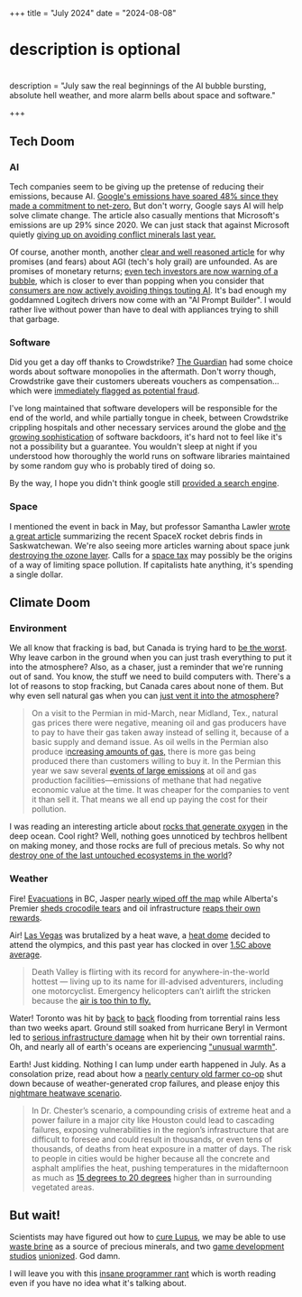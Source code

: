 +++
title = "July 2024"
date = "2024-08-08"

#
# description is optional
#
description = "July saw the real beginnings of the AI bubble bursting, absolute hell weather, and more alarm bells about space and software."

+++

## Tech Doom

### AI

Tech companies seem to be giving up the pretense of reducing their emissions, because AI. [Google's emissions have soared 48% since they made a commitment to net-zero.](https://www.aljazeera.com/economy/2024/7/2/google-blames-ai-as-its-emissions-grow-instead-of-heading-to-net-zero) But don't worry, Google says AI will help solve climate change. The article also casually mentions that Microsoft's emissions are up 29% since 2020. We can just stack that against Microsoft quietly [giving up on avoiding conflict minerals last year.](https://www.gamesindustry.biz/microsofts-concerning-conflict-minerals-disclosure-reflects-industry-wide-slippage#section-2)

Of course, another month, another [clear and well reasoned article](http://addxorrol.blogspot.com/2024/07/someone-is-wrong-on-internet-agi-doom.html) for why promises (and fears) about AGI (tech's holy grail) are unfounded. As are promises of monetary returns; [even tech investors are now warning of a bubble](https://futurism.com/investors-concerned-ai-making-money), which is closer to ever than popping when you consider that [consumers are now actively avoiding things touting AI](https://futurism.com/the-byte/study-consumers-turned-off-products-ai). It's bad enough my goddamned Logitech drivers now come with an "AI Prompt Builder". I would rather live without power than have to deal with appliances trying to shill that garbage.

### Software

Did you get a day off thanks to Crowdstrike? [The Guardian](https://www.theguardian.com/technology/article/2024/jul/20/the-microsoftcrowdstrike-outage-shows-the-danger-of-monopolization) had some choice words about software monopolies in the aftermath. Don't worry though, Crowdstrike gave their customers ubereats vouchers as compensation... which were [immediately flagged as potential fraud](https://www.theguardian.com/technology/article/2024/jul/25/crowdstrike-workers-ubereats-vouchers). 

I've long maintained that software developers will be responsible for the end of the world, and while partially tongue in cheek, between Crowdstrike crippling hospitals and other necessary services around the globe and [the growing sophistication](https://arstechnica.com/security/2024/07/code-sneaked-into-fake-aws-downloaded-hundreds-of-times-backdoored-dev-devices/) of software backdoors, it's hard not to feel like it's not a possibility but a guarantee. You wouldn't sleep at night if you understood how thoroughly the world runs on software libraries maintained by some random guy who is probably tired of doing so.

By the way, I hope you didn't think google still [provided a search engine](https://www.vincentschmalbach.com/google-now-defaults-to-not-indexing-your-content/
).

### Space

I mentioned the event in back in May, but professor Samantha Lawler [wrote a great article](https://www.scientificamerican.com/article/spacex-dropped-space-junk-on-my-neighbors-farm-heres-what-happened-next/) summarizing the recent SpaceX rocket debris finds in Saskwatchewan. We're also seeing more articles warning about space junk [destroying the ozone layer](https://www.scientificamerican.com/article/satellite-mega-constellations-could-jeopardize-ozone-hole-recovery/). Calls for a [space tax](https://www.forbes.com/sites/andrewleahey/2024/04/22/do-we-need-a-property-tax-for-space/) may possibly be the origins of a way of limiting space pollution. If capitalists hate anything, it's spending a single dollar.


## Climate Doom

### Environment

We all know that fracking is bad, but Canada is trying hard to [be the worst](https://thetyee.ca/News/2024/06/25/Massive-Harm-LNG-Fracking-Tallied/). Why leave carbon in the ground when you can just trash everything to put it into the atmosphere? Also, as a chaser, just a reminder that we're running out of sand. You know, the stuff we need to build computers with. There's a lot of reasons to stop fracking, but Canada cares about none of them. But why even sell natural gas when you can [just vent it into the atmosphere](https://www.scientificamerican.com/article/methanes-climate-crisis-needs-more-than-satellites-to-stop-emissions/)?

>On a visit to the Permian in mid-March, near Midland, Tex., natural gas prices there were negative, meaning oil and gas producers have to pay to have their gas taken away instead of selling it, because of a basic supply and demand issue. As oil wells in the Permian also produce i[ncreasing amounts of gas,](https://www.eia.gov/todayinenergy/detail.php?id=61043) there is more gas being produced there than customers willing to buy it. In the Permian this year we saw several [events of large emissions](https://www.youtube.com/watch?v=ZbQJMsiCMDs) at oil and gas production facilities—emissions of methane that had negative economic value at the time. It was cheaper for the companies to vent it than sell it. That means we all end up paying the cost for their pollution.

I was reading an interesting article about [rocks that generate oxygen](https://www.wired.com/story/dark-oxygen-deep-sea-polymetallic-nodules-discovery/) in the deep ocean. Cool right? Well, nothing goes unnoticed by techbros hellbent on making money, and those rocks are full of precious metals. So why not [destroy one of the last untouched ecosystems in the world](https://youtu.be/qW7CGTK-1vA?si=46fjKyLPPTbol2dq)?


### Weather

Fire! [Evacuations](https://www.theguardian.com/world/article/2024/jul/22/canada-wildfires-evacuation-british-columbia) in BC, Jasper [nearly wiped off the map](https://www.cbc.ca/news/canada/edmonton/wildfire-that-roared-into-jasper-was-a-wall-of-fast-moving-flame-says-fire-official-1.7274825) while Alberta's Premier [sheds crocodile tears](https://www.theguardian.com/world/article/2024/jul/26/canada-alberta-wildfires-danielle-smith) and oil infrastructure [reaps their own rewards](https://www.cbc.ca/news/canada/edmonton/climate-wildfire-extreme-weather-oilsands-alberta-1.7271077). 

Air! [Las Vegas](https://www.theguardian.com/environment/article/2024/jul/25/las-vegas-extreme-heat) was brutalized by a heat wave, a [heat dome](https://www.theguardian.com/environment/article/2024/jul/31/extreme-heat-dome-hitting-olympics-impossible-without-global-heating) decided to attend the olympics, and this past year has clocked in over [1.5C above average](https://www.nationalobserver.com/2024/07/15/opinion/one-whole-year-above-15).

>Death Valley is flirting with its record for anywhere-in-the-world hottest — living up to its name for ill-advised adventurers, including one motorcyclist. Emergency helicopters can’t airlift the stricken because the [air is too thin to fly.](https://www.usatoday.com/story/news/nation/2024/07/08/too-hot-to-fly/74327045007/)

Water! Toronto was hit by [back](https://toronto.citynews.ca/2024/07/16/thunderstorms-humid-weather-gta/) to [back](https://www.cbc.ca/news/canada/toronto/toronto-thunderstorm-1.7273652) flooding from torrential rains less than two weeks apart. Ground still soaked from hurricane Beryl in Vermont led to [serious infrastructure damage](https://www.theguardian.com/us-news/article/2024/jul/30/vermont-floods-storm-destruction-boat-rescues) when hit by their own torrential rains. Oh, and nearly all of earth's oceans are experiencing ["unusual warmth"](https://www.axios.com/2024/07/26/ocean-temperatures-extreme-heat-records). 

Earth! Just kidding. Nothing I can lump under earth happened in July. As a consolation prize, read about how a [nearly century old farmer co-op](https://www.cbc.ca/news/canada/british-columbia/b-c-fruit-trees-co-op-dissolving-1.7277309) shut down because of weather-generated crop failures, and please enjoy this [nightmare heatwave scenario](https://www.nytimes.com/2024/06/03/opinion/heat-technology-climate.html?unlocked_article_code=1.B04.9XNW.TcE99iiH0hgY&smid=url-share).

>In Dr. Chester’s scenario, a compounding crisis of extreme heat and a power failure in a major city like Houston could lead to cascading failures, exposing vulnerabilities in the region’s infrastructure that are difficult to foresee and could result in thousands, or even tens of thousands, of deaths from heat exposure in a matter of days. The risk to people in cities would be higher because all the concrete and asphalt amplifies the heat, pushing temperatures in the midafternoon as much as [15 degrees to 20 degrees](https://www.heat.gov/pages/urban-heat-islands) higher than in surrounding vegetated areas.

## But wait!

Scientists may have figured out how to [cure Lupus](https://news.feinberg.northwestern.edu/2024/07/10/scientists-discover-a-cause-of-lupus-and-a-possible-way-to-reverse-it/), we may be able to use [waste brine](https://thetyee.ca/News/2024/07/03/Can-Waste-Brine-Satisfy-Appetite-Metals/) as a source of precious minerals, and two [game development studios](https://www.ign.com/articles/world-of-warcrafts-entire-development-team-has-officially-unionized) [unionized](https://www.pcgamer.com/gaming-industry/bethesda-game-studios-developers-form-wall-to-wall-union-with-241-members/). God damn. 

I will leave you with this [insane programmer rant](https://stackoverflow.com/questions/1732348/regex-match-open-tags-except-xhtml-self-contained-tags/1732454#1732454) which is worth reading even if you have no idea what it's talking about.
